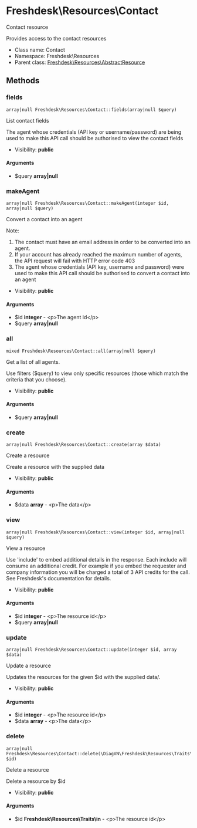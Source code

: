 Freshdesk\Resources\Contact
===============

Contact resource

Provides access to the contact resources


* Class name: Contact
* Namespace: Freshdesk\Resources
* Parent class: [Freshdesk\Resources\AbstractResource](Freshdesk-Resources-AbstractResource.md)







Methods
-------


### fields

    array|null Freshdesk\Resources\Contact::fields(array|null $query)

List contact fields

The agent whose credentials (API key or username/password) are being used to make this API call should be
authorised to view the contact fields

* Visibility: **public**


#### Arguments
* $query **array|null**



### makeAgent

    array|null Freshdesk\Resources\Contact::makeAgent(integer $id, array|null $query)

Convert a contact into an agent

Note:
1. The contact must have an email address in order to be converted into an agent.
2. If your account has already reached the maximum number of agents, the API request will fail with HTTP error code 403
3. The agent whose credentials (API key, username and password) were used to make this API call should be authorised to convert a contact into an agent

* Visibility: **public**


#### Arguments
* $id **integer** - &lt;p&gt;The agent id&lt;/p&gt;
* $query **array|null**



### all

    mixed Freshdesk\Resources\Contact::all(array|null $query)

Get a list of all agents.

Use filters ($query) to view only specific resources (those which match the criteria that you choose).

* Visibility: **public**


#### Arguments
* $query **array|null**



### create

    array|null Freshdesk\Resources\Contact::create(array $data)

Create a resource

Create a resource with the supplied data

* Visibility: **public**


#### Arguments
* $data **array** - &lt;p&gt;The data&lt;/p&gt;



### view

    array|null Freshdesk\Resources\Contact::view(integer $id, array|null $query)

View a resource

Use 'include' to embed additional details in the response. Each include will consume an additional credit.
For example if you embed the requester and company information you will be charged a total of 3 API credits for the call.
See Freshdesk's documentation for details.

* Visibility: **public**


#### Arguments
* $id **integer** - &lt;p&gt;The resource id&lt;/p&gt;
* $query **array|null**



### update

    array|null Freshdesk\Resources\Contact::update(integer $id, array $data)

Update a resource

Updates the resources for the given $id with the supplied data/.

* Visibility: **public**


#### Arguments
* $id **integer** - &lt;p&gt;The resource id&lt;/p&gt;
* $data **array** - &lt;p&gt;The data&lt;/p&gt;



### delete

    array|null Freshdesk\Resources\Contact::delete(\DiagVN\Freshdesk\Resources\Traits\in $id)

Delete a resource

Delete a resource by $id

* Visibility: **public**


#### Arguments
* $id **Freshdesk\Resources\Traits\in** - &lt;p&gt;The resource id&lt;/p&gt;


